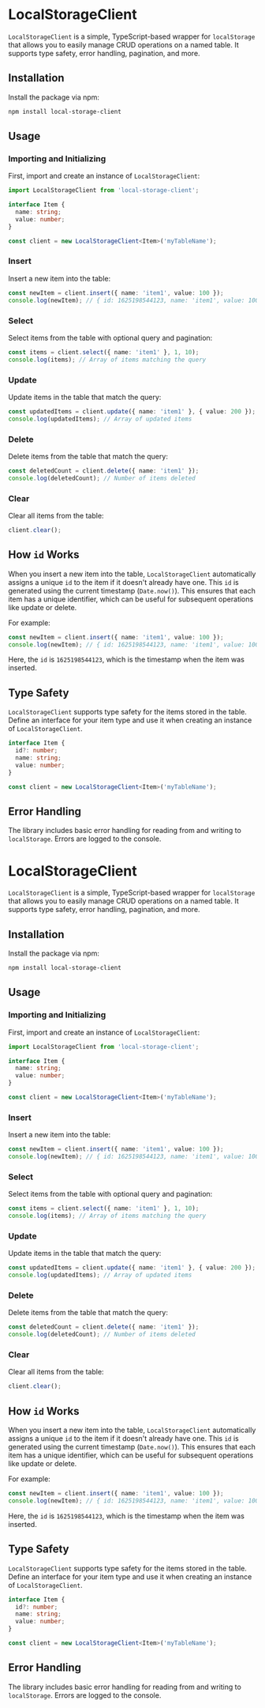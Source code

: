 # LocalStorageClient

`LocalStorageClient` is a simple, TypeScript-based wrapper for `localStorage` that allows you to easily manage CRUD operations on a named table. It supports type safety, error handling, pagination, and more.

## Installation

Install the package via npm:

```bash
npm install local-storage-client
```

## Usage

### Importing and Initializing

First, import and create an instance of `LocalStorageClient`:

```typescript
import LocalStorageClient from 'local-storage-client';

interface Item {
  name: string;
  value: number;
}

const client = new LocalStorageClient<Item>('myTableName');
```

### Insert

Insert a new item into the table:

```typescript
const newItem = client.insert({ name: 'item1', value: 100 });
console.log(newItem); // { id: 1625198544123, name: 'item1', value: 100 }
```

### Select

Select items from the table with optional query and pagination:

```typescript
const items = client.select({ name: 'item1' }, 1, 10);
console.log(items); // Array of items matching the query
```

### Update

Update items in the table that match the query:

```typescript
const updatedItems = client.update({ name: 'item1' }, { value: 200 });
console.log(updatedItems); // Array of updated items
```

### Delete

Delete items from the table that match the query:

```typescript
const deletedCount = client.delete({ name: 'item1' });
console.log(deletedCount); // Number of items deleted
```

### Clear

Clear all items from the table:

```typescript
client.clear();
```

## How `id` Works

When you insert a new item into the table, `LocalStorageClient` automatically assigns a unique `id` to the item if it doesn't already have one. This `id` is generated using the current timestamp (`Date.now()`). This ensures that each item has a unique identifier, which can be useful for subsequent operations like update or delete.

For example:

```typescript
const newItem = client.insert({ name: 'item1', value: 100 });
console.log(newItem); // { id: 1625198544123, name: 'item1', value: 100 }
```

Here, the `id` is `1625198544123`, which is the timestamp when the item was inserted.

## Type Safety

`LocalStorageClient` supports type safety for the items stored in the table. Define an interface for your item type and use it when creating an instance of `LocalStorageClient`.

```typescript
interface Item {
  id?: number;
  name: string;
  value: number;
}

const client = new LocalStorageClient<Item>('myTableName');
```

## Error Handling

The library includes basic error handling for reading from and writing to `localStorage`. Errors are logged to the console.

# LocalStorageClient

`LocalStorageClient` is a simple, TypeScript-based wrapper for `localStorage` that allows you to easily manage CRUD operations on a named table. It supports type safety, error handling, pagination, and more.

## Installation

Install the package via npm:

```bash
npm install local-storage-client
```

## Usage

### Importing and Initializing

First, import and create an instance of `LocalStorageClient`:

```typescript
import LocalStorageClient from 'local-storage-client';

interface Item {
  name: string;
  value: number;
}

const client = new LocalStorageClient<Item>('myTableName');
```

### Insert

Insert a new item into the table:

```typescript
const newItem = client.insert({ name: 'item1', value: 100 });
console.log(newItem); // { id: 1625198544123, name: 'item1', value: 100 }
```

### Select

Select items from the table with optional query and pagination:

```typescript
const items = client.select({ name: 'item1' }, 1, 10);
console.log(items); // Array of items matching the query
```

### Update

Update items in the table that match the query:

```typescript
const updatedItems = client.update({ name: 'item1' }, { value: 200 });
console.log(updatedItems); // Array of updated items
```

### Delete

Delete items from the table that match the query:

```typescript
const deletedCount = client.delete({ name: 'item1' });
console.log(deletedCount); // Number of items deleted
```

### Clear

Clear all items from the table:

```typescript
client.clear();
```

## How `id` Works

When you insert a new item into the table, `LocalStorageClient` automatically assigns a unique `id` to the item if it doesn't already have one. This `id` is generated using the current timestamp (`Date.now()`). This ensures that each item has a unique identifier, which can be useful for subsequent operations like update or delete.

For example:

```typescript
const newItem = client.insert({ name: 'item1', value: 100 });
console.log(newItem); // { id: 1625198544123, name: 'item1', value: 100 }
```

Here, the `id` is `1625198544123`, which is the timestamp when the item was inserted.

## Type Safety

`LocalStorageClient` supports type safety for the items stored in the table. Define an interface for your item type and use it when creating an instance of `LocalStorageClient`.

```typescript
interface Item {
  id?: number;
  name: string;
  value: number;
}

const client = new LocalStorageClient<Item>('myTableName');
```

## Error Handling

The library includes basic error handling for reading from and writing to `localStorage`. Errors are logged to the console.
